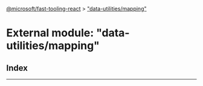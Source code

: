 [@microsoft/fast-tooling-react](../README.md) > ["data-utilities/mapping"](../modules/_data_utilities_mapping_.md)

# External module: "data-utilities/mapping"

## Index

---

